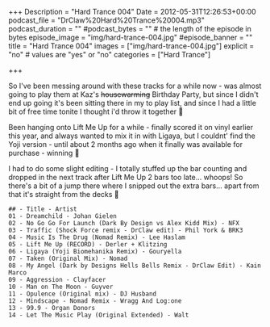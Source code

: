 +++
Description = "Hard Trance 004"
Date = 2012-05-31T12:26:53+00:00
podcast_file = "DrClaw%20Hard%20Trance%20004.mp3"
podcast_duration = ""
#podcast_bytes = "" # the length of the episode in bytes
episode_image = "img/hard-trance-004.jpg"
#episode_banner = ""
title = "Hard Trance 004"
images = ["img/hard-trance-004.jpg"]
explicit = "no" # values are "yes" or "no"
categories = ["Hard Trance"]

+++

So I've been messing around with these tracks for a while now - was almost going to play them at Kaz's ~~housewarming~~ Birthday Party, but since I didn't end up going it's been sitting there in my to play list, and since I had a little bit of free time tonite I thought i'd throw it together 🙂

Been hanging onto Lift Me Up for a while - finally scored it on vinyl earlier this year, and always wanted to mix it in with Ligaya, but I couldnt' find the Yoji version - until about 2 months ago when it finally was available for purchase - winning 🙂

I had to do some slight editing - I totally stuffed up the bar counting and dropped in the next track after Lift Me Up 2 bars too late... whoops! So there's a bit of a jump there where I snipped out the extra bars... apart from that it's straight from the decks 🙂


```
## - Title - Artist
01 - Dreamchild - Johan Gielen
02 - No Go Go For Launch (Dark By Design vs Alex Kidd Mix) - NFX
03 - Traffic (Shock Force remix - DrClaw edit) - Phil York & BRK3
04 - Music Is The Drug (Nomad Remix) - Lee Haslam
05 - Lift Me Up (RECORD) - Derler + Klitzing
06 - Ligaya (Yoji Biomehanika Remix) - Gouryella
07 - Taken (Original Mix) - Nomad
08 - My Angel (Dark by Designs Hells Bells Remix - DrClaw Edit) - Kain Marco
09 - Aggression - Clayfacer
10 - Man on The Moon - Guyver
11 - Opulence (Original mix) - DJ Husband
12 - Mindscape - Nomad Remix - Wragg And Log:one
13 - 99.9 - Organ Donors
14 - Let The Music Play (Original Extended) - Walt
```